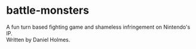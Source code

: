 # battle-monsters
 A fun turn based fighting game and shameless infringement on Nintendo's IP.<br />
 Written by Daniel Holmes.
